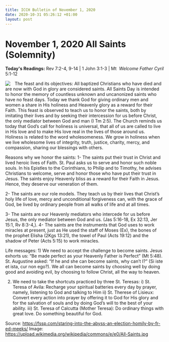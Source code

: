 ```yaml
---
title: ICCH Bulletin of November 1, 2020
date: 2020-10-31 05:26:12 +01:00
layout: post
---
```


# November 1, 2020 All Saints (Solemnity)
<span style="float: right"><em>Welcome Father Cyril</em></span>
**Today's Readings:** Rev 7:2-4, 9-14 | 1 John 3:1-3 | Mt 5:1-12


<img style="float: left; margin-right: 1em;" src="https://upload.wikimedia.org/wikipedia/commons/e/e0/All-Saints.jpg">

The feast and its objectives: All baptized Christians who have died and are now with God in glory are considered saints. All Saints Day is intended to honor the memory of countless unknown and uncanonized saints who have no feast days. Today we thank God for giving ordinary men and women a share in His holiness and Heavenly glory as a reward for their Faith. This feast is observed to teach us to honor the saints, both by imitating their lives and by seeking their intercession for us before Christ, the only mediator between God and man (I Tm 2:5). The Church reminds us today that God’s call for holiness is universal, that all of us are called to live in His love and to make His love real in the lives of those around us. Holiness is related to the word wholesomeness. We grow in holiness when we live wholesome lives of integrity, truth, justice, charity, mercy, and compassion, sharing our blessings with others.

Reasons why we honor the saints: 1- The saints put their trust in Christ and lived heroic lives of Faith. St. Paul asks us to serve and honor such noble souls. In his Epistles to the Corinthians, to Philip and to Timothy, he advises Christians to welcome, serve and honor those who have put their trust in Jesus. The saints enjoy Heavenly bliss as a reward for their Faith in Jesus. Hence, they deserve our veneration of them.

2- The saints are our role models. They teach us by their lives that Christ’s holy life of love, mercy and unconditional forgiveness can, with the grace of God, be lived by ordinary people from all walks of life and at all times.

3- The saints are our Heavenly mediators who intercede for us before Jesus, the only mediator between God and us. (Jas 5:16-18, Ex 32:13, Jer 15:1, Rv 8:3-4,). 4- The saints are the instruments that God uses to work miracles at present, just as He used the staff of Moses (Ex), the bones of the prophet Elisha (2Kgs 13:21), the towel of Paul (Acts 19:12) and the shadow of Peter (Acts 5:15) to work miracles.

Life messages: 1) We need to accept the challenge to become saints. Jesus exhorts us: “Be made perfect as your Heavenly Father is Perfect” (Mt 5:48). St. Augustine asked: “If he and she can become saints, why can’t I?” (Si iste et ista, cur non ego?). We all can become saints by choosing well by doing good and avoiding evil, by choosing to follow Christ, all the way to heaven.

2) We need to take the shortcuts practiced by three St. Teresas: i) St. Teresa of Avila: Recharge your spiritual batteries every day by prayer, namely, listening to God and talking to Him ii) St. Therese of Lisieux: Convert every action into prayer by offering it to God for His glory and for the salvation of souls and by doing God’s will to the best of your ability. iii) St. Teresa of Calcutta (Mother Teresa): Do ordinary things with great love. Do something beautiful for God.

Source: https://fssp.com/staring-into-the-abyss-an-election-homily-by-fr-ed-meeks/
Image: https://upload.wikimedia.org/wikipedia/commons/e/e0/All-Saints.jpg




